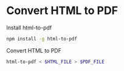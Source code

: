 # Convert HTML to PDF
Install html-to-pdf
```sh
npm install -g html-to-pdf
```
Convert HTML to PDF
```sh
html-to-pdf < $HTML_FILE > $PDF_FILE
```
